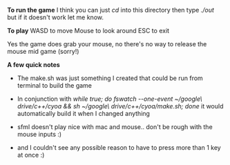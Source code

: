 **To run the game**
I think you can just *cd* into this directory then type *./out* but if it doesn't work let me know.

**To play**
WASD to move
Mouse to look around
ESC to exit

Yes the game does grab your mouse, no there's no way to release the mouse mid game (sorry!)

**A few quick notes**
- The make.sh was just something I created that could be run from terminal to build the game
- In conjunction with *while true; do fswatch --one-event ~/google\ drive/c++/cyoa && sh ~/google\ drive/c++/cyoa/make.sh; done* it would automatically build it when I changed anything

- sfml doesn't play nice with mac and mouse.. don't be rough with the mouse inputs :)
- and I couldn't see any possible reason to have to press more than 1 key at once :)
